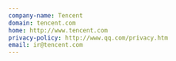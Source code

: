 ```yaml
---
company-name: Tencent
domain: tencent.com
home: http://www.tencent.com
privacy-policy: http://www.qq.com/privacy.htm
email: ir@tencent.com
---
```




